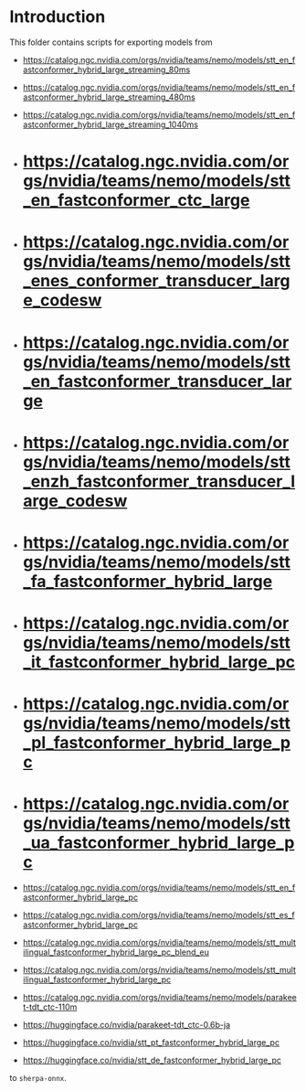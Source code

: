 # Introduction

This folder contains scripts for exporting models from

  - https://catalog.ngc.nvidia.com/orgs/nvidia/teams/nemo/models/stt_en_fastconformer_hybrid_large_streaming_80ms
  - https://catalog.ngc.nvidia.com/orgs/nvidia/teams/nemo/models/stt_en_fastconformer_hybrid_large_streaming_480ms
  - https://catalog.ngc.nvidia.com/orgs/nvidia/teams/nemo/models/stt_en_fastconformer_hybrid_large_streaming_1040ms

  - # https://catalog.ngc.nvidia.com/orgs/nvidia/teams/nemo/models/stt_en_fastconformer_ctc_large
  - # https://catalog.ngc.nvidia.com/orgs/nvidia/teams/nemo/models/stt_enes_conformer_transducer_large_codesw
  - # https://catalog.ngc.nvidia.com/orgs/nvidia/teams/nemo/models/stt_en_fastconformer_transducer_large
  - # https://catalog.ngc.nvidia.com/orgs/nvidia/teams/nemo/models/stt_enzh_fastconformer_transducer_large_codesw


  - # https://catalog.ngc.nvidia.com/orgs/nvidia/teams/nemo/models/stt_fa_fastconformer_hybrid_large
  - # https://catalog.ngc.nvidia.com/orgs/nvidia/teams/nemo/models/stt_it_fastconformer_hybrid_large_pc
  - # https://catalog.ngc.nvidia.com/orgs/nvidia/teams/nemo/models/stt_pl_fastconformer_hybrid_large_pc
  - # https://catalog.ngc.nvidia.com/orgs/nvidia/teams/nemo/models/stt_ua_fastconformer_hybrid_large_pc

  - https://catalog.ngc.nvidia.com/orgs/nvidia/teams/nemo/models/stt_en_fastconformer_hybrid_large_pc
  - https://catalog.ngc.nvidia.com/orgs/nvidia/teams/nemo/models/stt_es_fastconformer_hybrid_large_pc
  - https://catalog.ngc.nvidia.com/orgs/nvidia/teams/nemo/models/stt_multilingual_fastconformer_hybrid_large_pc_blend_eu
  - https://catalog.ngc.nvidia.com/orgs/nvidia/teams/nemo/models/stt_multilingual_fastconformer_hybrid_large_pc

  - https://catalog.ngc.nvidia.com/orgs/nvidia/teams/nemo/models/parakeet-tdt_ctc-110m
  - https://huggingface.co/nvidia/parakeet-tdt_ctc-0.6b-ja
  - https://huggingface.co/nvidia/stt_pt_fastconformer_hybrid_large_pc
  - https://huggingface.co/nvidia/stt_de_fastconformer_hybrid_large_pc

to `sherpa-onnx`.
